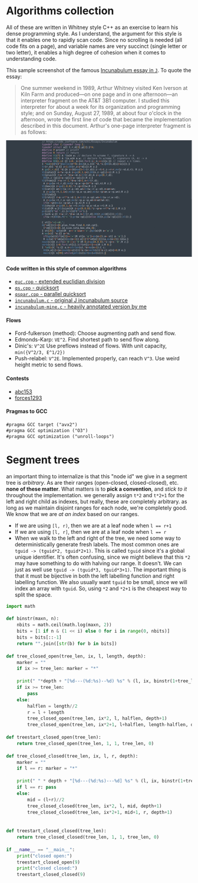# Algorithms collection

All of these are written in Whitney style C++ as an exercise to learn his dense
programming style. As I understand, the argument for this style is that it
enables one to rapidly scan code. Since no scrolling is needed (all code fits
on a page), and variable names are very succinct (single letter or two letter),
it enables a high degree of cohesion when it comes to understanding code.

This sample screenshot of the famous
[Incunabulum essay in `J`](https://code.jsoftware.com/wiki/Essays/Incunabulum).
To quote the essay:

> One summer weekend in 1989, Arthur Whitney visited Ken Iverson at Kiln Farm
> and produced—on one page and in one afternoon—an interpreter fragment on the
> AT&T 3B1 computer. I studied this interpreter for about a week for its
> organization and programming style; and on Sunday, August 27, 1989, at about
> four o'clock in the afternoon, wrote the first line of code that became the
> implementation described in this document. Arthur's one-page interpreter
> fragment is as follows:

![Sample screenshot of how I view the code](screenshot-incunabulum.png)

#### Code written in this style of common algorithms

- [`euc.cpp` - extended euclidian division](euc.cpp)
- [`qs.cpp` - quicksort](qs.cpp)
- [`qspar.cpp` - parallel quicksort](qspar.cpp)
- [`incunabulum.c` - original J incunabulum source](incunabulum.c)
- [`incunabulum-mine.c` - heavily annotated version by me](incunabulum-mine.c)

#### Flows

- Ford-fulkerson (method): Choose augmenting path and send flow.
- Edmonds-Karp: `VE^2`. Find shortest path to send flow along.
- Dinic's: `V^2E` Use preflows instead of flows. With unit capacity, `min({V^2/3, E^1/2})`
- Push-relabel: `V^2E`. Implemented properly, can reach `V^3`. Use weird height metric to send flows.

#### Contests
- [abc153](https://atcoder.jp/contests/abc153)
- [forces1293](http://codeforces.com/contest/1293/)

#### Pragmas to GCC

```
#pragma GCC target ("avx2")
#pragma GCC optimization ("O3")
#pragma GCC optimization ("unroll-loops")
```

# Segment trees

an important thing to internalize is that this "node id" we give
in a segment tree is _arbitrary_. As are their ranges (open-closed, closed-closed),
etc. **none of these matter**. What matters is to **pick a convention**, and
_stick to it_ throughout the implementation. 
we generally assign `t*2` and `t*2+1` for the left and right child as indexes,
but really, these are completely arbitrary. as long as we maintain
disjoint ranges for each node, we're completely good. We know that 
we are *at an index* based on our ranges.

- If we are using `[l, r)`, then we are at a leaf node when `l == r+1`
- If we are using `[l, r]`, then we are at a leaf node when `l == r`
- When we walk to the left and right of the tree, we need some way to
  deterministically generate fresh labels. The most common ones are `
  tguid -> (tguid*2, tguid*2+1)`. This is called `tguid` since it's a global
  unique identifier. It's often confusing, since we might believe that this `*2`
  may have something to do with halving our range. It doesn't. We can just as
  well use `tguid -> (tguid*3, tguid*3+1)`. The important thing is that
  it must be bijective in both the left labelling function 
  and right labelling  function. We also usually want `tguid` to be small,
  since we will index an array with `tguid`. So, using `*2` and `*2+1`
  is the cheapest way to split the space.

```py
import math

def binstr(maxn, n):
    nbits = math.ceil(math.log(maxn, 2))
    bits = [1 if n & (1 << i) else 0 for i in range(0, nbits)]
    bits = bits[::-1]
    return "".join([str(b) for b in bits])

def tree_closed_open(tree_len, ix, l, length, depth):
    marker = ""
    if ix >= tree_len: marker = "*"

    print(" "*depth + "[%d---(%d:%s)--%d) %s" % (l, ix, binstr(1+tree_len, ix), l + length, marker))
    if ix >= tree_len:
        pass
    else:
        halflen = length//2
        r = l + length
        tree_closed_open(tree_len, ix*2, l, halflen, depth+1)
        tree_closed_open(tree_len, ix*2+1, l+halflen, length-halflen, depth+1)

def treestart_closed_open(tree_len):
    return tree_closed_open(tree_len, 1, 1, tree_len, 0)

def tree_closed_closed(tree_len, ix, l, r, depth):
    marker = ""
    if l == r: marker = "*"

    print(" " * depth + "[%d---(%d:%s)---%d] %s" % (l, ix, binstr(1+tree_len, ix), r, marker))
    if l == r: pass
    else:
        mid = (l+r)//2
        tree_closed_closed(tree_len, ix*2, l, mid, depth+1)
        tree_closed_closed(tree_len, ix*2+1, mid+1, r, depth+1)


def treestart_closed_closed(tree_len):
    return tree_closed_closed(tree_len, 1, 1, tree_len, 0)

if __name__ == "__main__":
    print("closed open:")
    treestart_closed_open(9)
    print("closed closed:")
    treestart_closed_closed(9)
```
